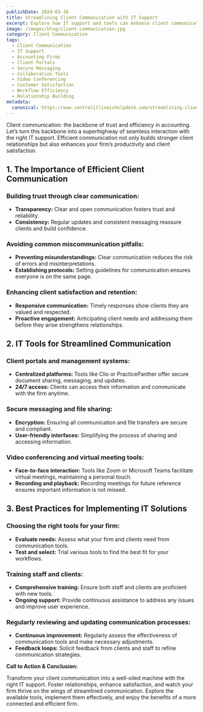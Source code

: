 ```yaml
---
publishDate: 2024-03-18
title: Streamlining Client Communication with IT Support
excerpt: Explore how IT support and tools can enhance client communication, build trust, and improve efficiency in your accounting firm.
image: /images/blog/client-communication.jpg
category: Client Communication
tags:
  - Client Communication
  - IT Support
  - Accounting Firms
  - Client Portals
  - Secure Messaging
  - Collaboration Tools
  - Video Conferencing
  - Customer Satisfaction
  - Workflow Efficiency
  - Relationship Building
metadata:
  canonical: https://www.centralillinoishelpdesk.com/streamlining-client-communication-with-it-support
---
```


Client communication: the backbone of trust and efficiency in accounting. Let’s turn this backbone into a superhighway of seamless interaction with the right IT support. Efficient communication not only builds stronger client relationships but also enhances your firm’s productivity and client satisfaction.

## 1. The Importance of Efficient Client Communication

### Building trust through clear communication:

- **Transparency:** Clear and open communication fosters trust and reliability.
- **Consistency:** Regular updates and consistent messaging reassure clients and build confidence.

### Avoiding common miscommunication pitfalls:

- **Preventing misunderstandings:** Clear communication reduces the risk of errors and misinterpretations.
- **Establishing protocols:** Setting guidelines for communication ensures everyone is on the same page.

### Enhancing client satisfaction and retention:

- **Responsive communication:** Timely responses show clients they are valued and respected.
- **Proactive engagement:** Anticipating client needs and addressing them before they arise strengthens relationships.

## 2. IT Tools for Streamlined Communication

### Client portals and management systems:

- **Centralized platforms:** Tools like Clio or PracticePanther offer secure document sharing, messaging, and updates.
- **24/7 access:** Clients can access their information and communicate with the firm anytime.

### Secure messaging and file sharing:

- **Encryption:** Ensuring all communication and file transfers are secure and compliant.
- **User-friendly interfaces:** Simplifying the process of sharing and accessing information.

### Video conferencing and virtual meeting tools:

- **Face-to-face interaction:** Tools like Zoom or Microsoft Teams facilitate virtual meetings, maintaining a personal touch.
- **Recording and playback:** Recording meetings for future reference ensures important information is not missed.

## 3. Best Practices for Implementing IT Solutions

### Choosing the right tools for your firm:

- **Evaluate needs:** Assess what your firm and clients need from communication tools.
- **Test and select:** Trial various tools to find the best fit for your workflows.

### Training staff and clients:

- **Comprehensive training:** Ensure both staff and clients are proficient with new tools.
- **Ongoing support:** Provide continuous assistance to address any issues and improve user experience.

### Regularly reviewing and updating communication processes:

- **Continuous improvement:** Regularly assess the effectiveness of communication tools and make necessary adjustments.
- **Feedback loops:** Solicit feedback from clients and staff to refine communication strategies.

**Call to Action & Conclusion:**

Transform your client communication into a well-oiled machine with the right IT support. Foster relationships, enhance satisfaction, and watch your firm thrive on the wings of streamlined communication. Explore the available tools, implement them effectively, and enjoy the benefits of a more connected and efficient firm.
